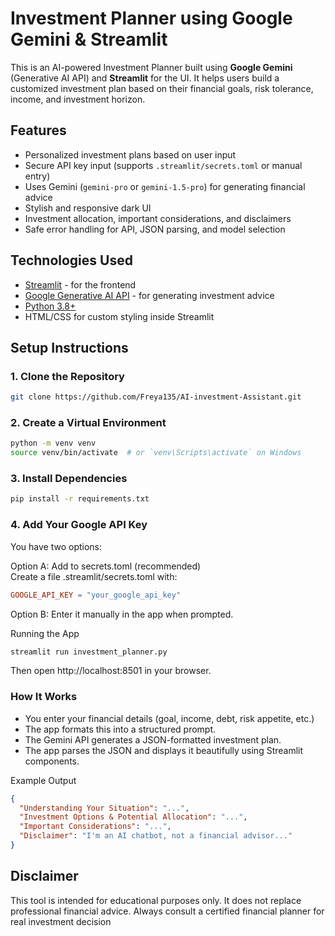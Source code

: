 # Investment Planner using Google Gemini & Streamlit

This is an AI-powered Investment Planner built using **Google Gemini** (Generative AI API) and **Streamlit** for the UI. It helps users build a customized investment plan based on their financial goals, risk tolerance, income, and investment horizon.


## Features

- Personalized investment plans based on user input
- Secure API key input (supports `.streamlit/secrets.toml` or manual entry)
- Uses Gemini (`gemini-pro` or `gemini-1.5-pro`) for generating financial advice
- Stylish and responsive dark UI
- Investment allocation, important considerations, and disclaimers
- Safe error handling for API, JSON parsing, and model selection


## Technologies Used

- [Streamlit](https://streamlit.io/) - for the frontend
- [Google Generative AI API](https://ai.google.dev/) - for generating investment advice
- [Python 3.8+](https://www.python.org/)
- HTML/CSS for custom styling inside Streamlit


## Setup Instructions

### 1. Clone the Repository

```bash
git clone https://github.com/Freya135/AI-investment-Assistant.git
```
### 2. Create a Virtual Environment
```bash
python -m venv venv
source venv/bin/activate  # or `venv\Scripts\activate` on Windows
```
### 3. Install Dependencies
```bash
pip install -r requirements.txt
```
### 4. Add Your Google API Key
You have two options:

Option A: Add to secrets.toml (recommended) <br>
Create a file .streamlit/secrets.toml with:

```toml
GOOGLE_API_KEY = "your_google_api_key"
```
Option B: Enter it manually in the app when prompted.

Running the App
```bash
streamlit run investment_planner.py
```
Then open http://localhost:8501 in your browser.

### How It Works
- You enter your financial details (goal, income, debt, risk appetite, etc.)
- The app formats this into a structured prompt.
- The Gemini API generates a JSON-formatted investment plan.
- The app parses the JSON and displays it beautifully using Streamlit components.

Example Output
```json
{
  "Understanding Your Situation": "...",
  "Investment Options & Potential Allocation": "...",
  "Important Considerations": "...",
  "Disclaimer": "I'm an AI chatbot, not a financial advisor..."
}
```
## Disclaimer
This tool is intended for educational purposes only. It does not replace professional financial advice. Always consult a certified financial planner for real investment decision
